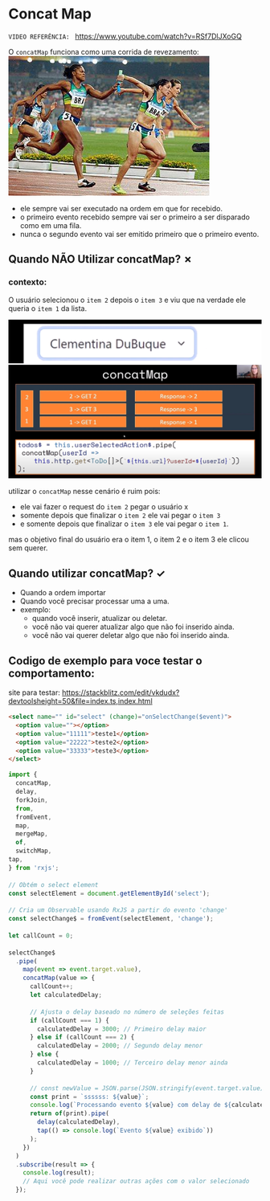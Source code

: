 # Concat Map

`VIDEO REFERÊNCIA: ` https://www.youtube.com/watch?v=RSf7DlJXoGQ

O `concatMap` funciona como uma corrida de revezamento:
<br/>
  ![alt text](imgs/image.png)
<br/>
- ele sempre vai ser executado na ordem em que for recebido.
- o primeiro evento recebido sempre vai ser o primeiro a ser disparado como em uma fila.
- nunca o segundo evento vai ser emitido primeiro que o primeiro evento.

## Quando NÃO Utilizar concatMap? &cross;

### contexto: 

  O usuário selecionou o `item 2` depois o `item 3` e viu que na verdade ele queria o `item 1` da lista.

![alt text](imgs/image-2.png)<br>
![alt text](imgs/image-1.png)

utilizar o `concatMap` nesse cenário é ruim pois:
  - ele vai fazer o request do `item 2` pegar o usuário x
  - somente depois que finalizar o `item 2` ele vai pegar o `item 3`
  - e somente depois que finalizar o `item 3` ele vai pegar o `item 1`.

mas o objetivo final do usuário era o item 1, o item 2 e o item 3 ele clicou sem querer.

## Quando utilizar concatMap? &check;

- Quando a ordem importar
- Quando você precisar processar uma a uma.
- exemplo:
  - quando você inserir, atualizar ou deletar.
  - você não vai querer atualizar algo que não foi inserido ainda.
  - você não vai querer deletar algo que não foi inserido ainda.

## Codigo de exemplo para voce testar o comportamento:

site para testar: https://stackblitz.com/edit/vkdudx?devtoolsheight=50&file=index.ts,index.html

```html
<select name="" id="select" (change)="onSelectChange($event)">
  <option value=""></option>
  <option value="11111">teste1</option>
  <option value="22222">teste2</option>
  <option value="33333">teste3</option>
</select>

```

```typescript 
import {
  concatMap,
  delay,
  forkJoin,
  from,
  fromEvent,
  map,
  mergeMap,
  of,
  switchMap,
tap,
} from 'rxjs';

// Obtém o select element
const selectElement = document.getElementById('select');

// Cria um Observable usando RxJS a partir do evento 'change'
const selectChange$ = fromEvent(selectElement, 'change');

let callCount = 0;

selectChange$
  .pipe(
    map(event => event.target.value),
    concatMap(value => {
      callCount++;
      let calculatedDelay;

      // Ajusta o delay baseado no número de seleções feitas
      if (callCount === 1) {
        calculatedDelay = 3000; // Primeiro delay maior
      } else if (callCount === 2) {
        calculatedDelay = 2000; // Segundo delay menor
      } else {
        calculatedDelay = 1000; // Terceiro delay menor ainda
      }

      // const newValue = JSON.parse(JSON.stringify(event.target.value));
      const print = `ssssss: ${value}`; 
      console.log(`Processando evento ${value} com delay de ${calculatedDelay}ms`);
      return of(print).pipe(
        delay(calculatedDelay),
        tap(() => console.log(`Evento ${value} exibido`))
      );
    })
  )
  .subscribe(result => {
    console.log(result);
    // Aqui você pode realizar outras ações com o valor selecionado
  });
```
